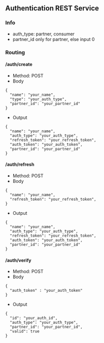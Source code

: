 ## Authentication REST Service


### Info
- auth_type: partner, consumer
- partner_id only for partner, else input 0

### Routing

#### /auth/create
- Method: POST
- Body
```json5
{
  "name": "your_name",
  "type": "your_auth_type",
  "partner_id": "your_partner_id"
}
```
- Output
```json5
{
  "name": "your_name",
  "auth_type": "your_auth_type",
  "refresh_token": "your_refresh_token",
  "auth_token": "your_auth_token",
  "partner_id": "your_partner_id"
}
```

#### /auth/refresh
- Method: POST
- Body
```json5
{
  "name": "your_name",
  "refresh_token": "your_refresh_token",
}
```
- Output
```json5
{
  "name": "your_name",
  "auth_type": "your_auth_type",
  "refresh_token": "your_refresh_token",
  "auth_token": "your_auth_token",
  "partner_id": "your_partner_id"
}
```

#### /auth/verify
- Method: POST
- Body
```json5
{
  "auth_token" : "your_auth_token"
}
```
- Output
```json5
{
  "id": "your_auth_id",
  "auth_type": "your_auth_type",
  "partner_id": "your_partner_id",
  "valid": true
}
```